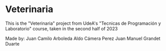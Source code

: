# Veterinaria
This is the "Veterinaria" project from UdeA's "Tecnicas de Programación y Laboratorio" course, taken in the second half of 2023

Made by:
Juan Camilo Arboleda
Aldo Cámera Perez
Juan Manuel Grandet Duarte
